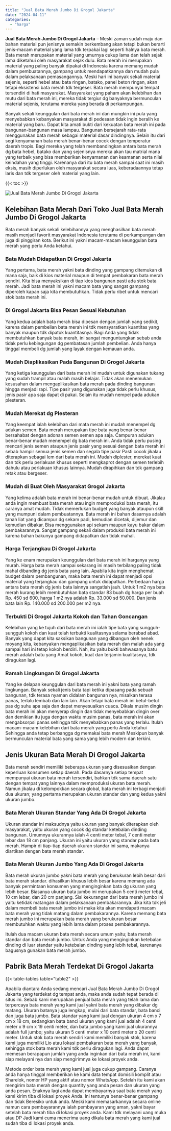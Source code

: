 ```yaml
---
title: "Jual Bata Merah Jumbo Di Grogol Jakarta"
date: "2024-04-11"
categories: 
  - "harga"
---
```


**Jual Bata Merah Jumbo Di Grogol Jakarta** – Meski zaman sudah maju dan bahan material pun jenisnya semakin berkembang akan tetapi bukan berarti jenis-macam material yang lama tdk terpakai lagi seperti halnya bata merah. Bata merah merupakan material yang umurnya cukup lama dan telah sejak lama diketahui oleh masyarakat sejak dulu. Bata merah ini merupakan material yang paling banyak dipakai di Indonesia karena memang mudah dalam pembuatannya, gampang untuk mendapatkannya dan mudah pula dalam pelaksanaan pemasangannya. Meski hari ini banyak sekali material sejenis, seperti hebel atau bata ringan, batako, panel beton ringan, akan tetapi eksistensi bata merah tdk tergeser. Bata merah mempunyai tempat tersendiri di hati masyarakat. Masyarakat yang paham akan kelebihan dan mutu dari bata merah ini, mereka tidak tergiur dg banyaknya bermunculan material sejenis, terutama mereka yang berada di perkampungan.

Banyak sekali keunggulan dari bata merah ini dan mungkin ini pula yang menyebabkan kebanyakan masyarakat di pedesaan tidak ingin beralih ke material yang baru. Dapat kita amati bukti dari kekuatan bata merah ini pada bangunan-bangunan masa lampau. Bangunan bersejarah rata-rata menggunakan bata merah sebagai material dasar dindingnya. Selain itu dari segi kenyamanan bata merah benar-benar cocok dengan temperatur daerah tropis. Bagi mereka yang telah membandingkan antara bata merah dg bata hebel, batako dan yang sejenisnya mereka akan tau matrial mana yang terbaik yang bisa memberikan kenyamanan dan keamanan serta nilai keindahan yang tinggi. Karenanya dari itu bata merah sampai saat ini masih eksis, masih diperlukan oleh masyarakat secara luas, keberadaannya tetap laris dan tdk tergeser oleh material yang lain.

{{< toc >}}

![Jual Bata Merah Jumbo Di Grogol Jakarta](/images/jual-bata-merah-29.png)

## Kelebihan Bata Merah Dari Toko Jual Bata Merah Jumbo Di Grogol Jakarta

Bata merah banyak sekali kelebihannya yang menghasilkan bata merah masih menjadi favorit masyarakat Indonesia terutama di perkampungan dan juga di pinggiran kota. Berikut ini yakni macam-macam keunggulan bata merah yang perlu Anda ketahui.

### Bata Mudah Didapatkan Di Grogol Jakarta

Yang pertama, bata merah yakni bata dinding yang gampang ditemukan di mana saja, baik di kios material maupun di tempat pembakaran bata merah sendiri. Kita bisa menyaksikan di tiap kios bangunan pasti ada stok bata merah. Jadi bata merah ini yakni macam bata yang sangat gampang diperoleh kapan saja kita membutuhkan. Tidak perlu ribet untuk mencari stok bata merah ini.

### Di Grogol Jakarta Bisa Pesan Sesuai Kebutuhan

Yang kedua adalah bata merah bisa dipesan dengan jumlah yang sedikit, karena dalam pembelian bata merah ini tdk mensyaratkan kuantitas yang banyak maupun tdk dipatok kuantitasnya. Bagi Anda yang tidak membutuhkan banyak bata merah, ini sangat menguntungkan sebab anda tidak perlu kebingungan dg pembatasan jumlah pembelian. Anda hanya tinggal membeli dg jumlah yang layak dengan kemauan anda.

### Mudah Diaplikasikan Pada Bangunan Di Grogol Jakarta

Yang ketiga keunggulan dari bata merah ini mudah untuk digunakan tukang yang sudah trampil atau malah masih belajar. Tidak akan menemukan kesusahan dalam mengaplikasikan bata merah pada dinding bangunan hingga menjadi rapi. Tipe pasir yang digunakan juga tidak perlu khusus, jenis pasir apa saja dapat di pakai. Selain itu mudah nempel pada adukan plesteran.

### Mudah Merekat dg Plesteran

Yang keempat ialah kelebihan dari mata merah ini mudah menempel dg adukan semen. Bata merah merupakan tipe bata yang benar-benar bersahabat dengan adonan semen semen apa saja. Campuran adukan benar-benar mudah menempel dg bata merah ini. Anda tidak perlu pusing mencari jenis semen ataupun jenis pasir yang sesuai dengan bata merah ini sebab hampir semua jenis semen dan segala tipe pasir Pasti cocok jikalau diterapkan sebagai lem dari bata merah ini. Mudah diplester, merekat kuat dan tdk perlu perlakuan khusus seperti mengkaprot dengan semen terlebih dahulu atau perlakuan khusus lainnya. Mudah dirapihkan dan tdk gampang retak atau bergeser.

### Mudah di Buat Oleh Masyarakat Grogol Jakarta

Yang kelima adalah bata merah ini benar-benar mudah untuk dibuat. Jikalau anda ingin membuat bata merah atau ingin memproduksi bata merah, itu caranya amat mudah. Tidak memerlukan budget yang banyak ataupun skill yang mumpuni dalam pembuatannya. Bata merah ini bahan dasarnya adalah tanah liat yang dicampur dg sekam padi, kemudian dicetak, dijemur dan kemudian dibakar. Bisa menggunakan api sekam maupun kayu bakar dalam pembakarannya. Sangat gampang sekali dalam produksi bata merah ini karena bahan bakunya gampang didapatkan dan tidak mahal.

### Harga Terjangkau Di Grogol Jakarta

Yang ke enam merupakan keunggulan dari bata merah ini harganya yang murah. Harga bata merah sampai sekarang ini masih terbilang paling tidak mahal dibanding dg jenis bata yang lain. Apabila kita ingin menghemat budget dalam pembangunan, maka bata merah ini dapat menjadi opsi material yang terjangkau dan gampang untuk didapatkan. Perbedaan harga antara bata merah dg jenis bata lainnya sangatlah jauh. Untuk 1 m2 nya bata merah kurang lebih membutuhkan bata standar 83 buah dg harga per buah Rp. 450 sd 600, harga 1 m2 nya adalah Rp. 33.000 sd 50.000. Dan jenis bata lain Rp. 140.000 sd 200.000 per m2 nya.

### Terbukti Di Grogol Jakarta Kokoh dan Tahan Goncangan

Kelebihan yang ke tujuh dari bata merah ini ialah tipe bata yang sungguh-sungguh kokoh dan kuat telah terbukti kualitasnya selama berabad abad. Banyak yang dapat kita saksikan bangunan yang dibangun oleh nenek moyang kita, kebanyakan mengaplikasikan bata merah dan malah ada yang sampai hari ini tetap kokoh berdiri. Nah, itu yaitu bukti bahwasanya batu merah adalah batu yang Amat kokoh, kuat dan terjamin kualitasnya, tdk diragukan lagi.

### Ramah Lingkungan Di Grogol Jakarta

Yang ke delapan keunggulan dari bata merah ini yakni bata yang ramah lingkungan. Banyak sekali jenis bata tapi ketika dipasang pada sebuah bangunan, tdk terasa nyaman didalam bangunan nya, misalkan terasa panas, terlalu lembab dan lain lain. Akan tetapi bata merah ini betul-betul pas dg suhu apa saja dan dapat menyesuaikan cuaca. Dikala musim dingin bata merah ini akan menyerap dingin dan tidak menyebabkan dingin over dan demikian itu juga dengan waktu musim panas, bata merah ini akan mengabsorpsi panas sehingga tdk menyebabkan panas yang terlalu. Itulah macam-macam kelebihan dari bata merah yang perlu Anda ketahui Sehingga anda tetap berbangga dg memakai bata merah Meskipun banyak bermunculan material bata yang sama yang lebih modern dan terkini.

## Jenis Ukuran Bata Merah Di Grogol Jakarta

Bata merah sendiri memiliki beberapa ukuran yang disesuaikan dengan keperluan konsumen setiap daerah. Pada dasarnya setiap tempat mempunyai ukuran bata merah tersendiri, bahkan tdk sama daerah satu dengan tempat yang lainnya dalam memproduksi ukuran bata merah. Namun jikalau di kelompokkan secara global, bata merah ini terbagi menjadi dua ukuran; yang pertama merupakan ukuran standar dan yang kedua yakni ukuran jumbo.

### Bata Merah Ukuran Standar Yang Ada Di Grogol Jakarta

Ukuran standar ini maksudnya yaitu ukuran yang banyak diterapkan oleh masyarakat, yaitu ukuran yang cocok dg standar ketebalan dinding bangunan. Umumnya ukurannya ialah 4 centi meter tebal, 7 centi meter lebar dan 18 cm panjang. Ukuran ini yaitu ukuran yang standar pada bata merah. Hampir di tiap-tiap daerah ukuran standar ini sama, makanya diartikan dengan bata merah standar.

### Bata Merah Ukuran Jumbo Yang Ada Di Grogol Jakarta

Bata merah ukuran jumbo yakni bata merah yang berukuran lebih besar dari bata merah standar. dihasilkan khusus lebih besar karena memang ada banyak permintaan konsumen yang menginginkan bata dg ukuran yang lebih besar. Biasanya ukuran bata jumbo ini merupakan 5 centi meter tebal, 10 cm lebar, dan 20 cm panjang. Sisi kekurangan dari bata merah jumbo ini yaitu ketidak matangan dalam pelaksanaan pembakarannya. Jika kita tdk jeli dalam membeli bata merah jumbo ini maka kita akan mendapati macam bata merah yang tidak matang dalam pembakarannya. Karena memang bata merah jumbo ini merupakan bata merah yang berukuran besar membutuhkan waktu yang lebih lama dalam proses pembakarannya.

Itulah dua macam ukuran bata merah secara umum yaitu; bata merah standar dan bata merah jumbo. Untuk Anda yang menginginkan ketebalan dinding di luar standar yaitu ketebalan dinding yang lebih tebal, karenanya bagusnya gunakan bata merah jumbo.

## Pabrik Bata Merah Terdekat Di Grogol Jakarta

{{< table-tables table="table2" >}}

Apabila diantara Anda sedang mencari Jual Bata Merah Jumbo Di Grogol Jakarta yang terdekat dg tempat anda, maka anda sudah tepat berada di situs ini. Sebab kami merupakan penjual bata merah yang telah lama dan terpercaya bata merah yang kami jual yakni bata merah yang dibakar dg matang. Ukuran batanya juga lengkap, mulai dari bata standar, bata banci dan juga bata jumbo. Bata standar yang kami jual dengan ukuran 4 cm x 7 cm x 18 cm, sedangkan bata banci ukuran yang kami jual adalah 4 centi meter x 9 cm x 19 centi meter, dan bata jumbo yang kami jual ukurannya adalah full jumbo; yaitu ukuran 5 centi meter x 10 centi meter x 20 centi meter. Untuk stok bata merah sendiri kami memiliki banyak stok, karena kami juga memiliki Lio atau lokasi pembakaran bata merah yang banyak, sehingga stok bata merah kami tdk perlu diragukan lagi. Anda dapat memesan berapapun jumlah yang anda inginkan dari bata merah ini, kami siap melayani nya dan siap mengirimnya ke lokasi proyek anda.

Metode order bata merah yang kami jual juga cukup gampang. Caranya anda hanya tinggal memberikan ke kami data tempat domisili komplit atau Sharelok, nomor HP yang aktif atau nomor WhatsApp. Setelah itu kami akan mengirim bata merah dengan quantity yang anda pesan dan ukuran yang anda pesan. Enaknya lagi anda dapat membayarnya saat bata merah yang kami kirim tiba di lokasi proyek Anda. Ini tentunya benar-benar gampang dan tidak Beresiko untuk anda. Meski kami memasarkannya secara online namun cara pembayarannya ialah pembayaran yang aman, yakni bayar setelah bata merah tiba di lokasi proyek anda. Kami tdk melayani uang muka atau DP Jadi kami cuma menerima uang dikala bata merah yang kami jual sudah tiba di lokasi proyek anda.

